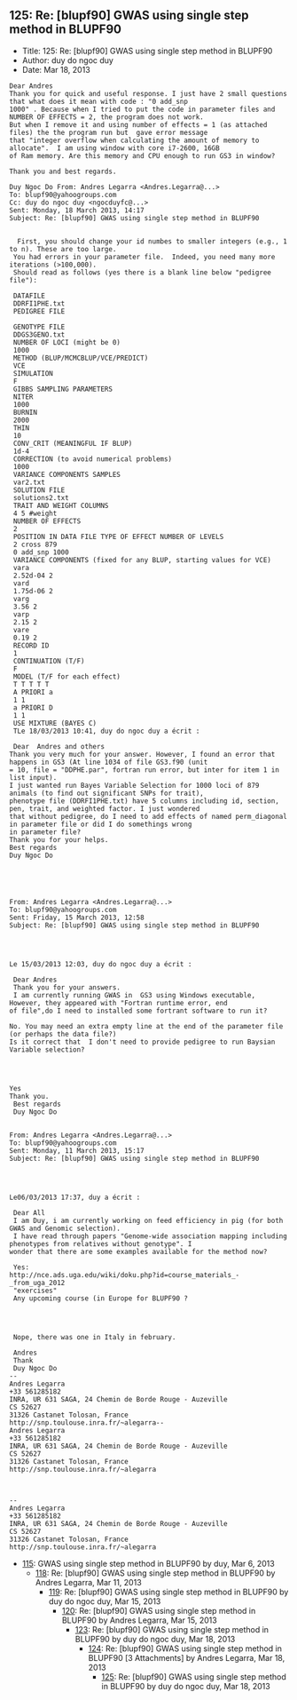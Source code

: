 ## 125: Re: [blupf90] GWAS using single step method in BLUPF90

- Title: 125: Re: [blupf90] GWAS using single step method in BLUPF90
- Author: duy do ngoc duy
- Date: Mar 18, 2013

```
Dear Andres
Thank you for quick and useful response. I just have 2 small questions that what does it mean with code : "0 add_snp
1000" . Because when I tried to put the code in parameter files and NUMBER OF EFFECTS = 2, the program does not work.
But when I remove it and using number of effects = 1 (as attached files) the the program run but  gave error message
that "integer overflow when calculating the amount of memory to allocate".  I am using window with core i7-2600, 16GB
of Ram memory. Are this memory and CPU enough to run GS3 in window? 

Thank you and best regards. 

Duy Ngoc Do From: Andres Legarra <Andres.Legarra@...>
To: blupf90@yahoogroups.com 
Cc: duy do ngoc duy <ngocduyfc@...> 
Sent: Monday, 18 March 2013, 14:17
Subject: Re: [blupf90] GWAS using single step method in BLUPF90
 

  First, you should change your id numbes to smaller integers (e.g., 1 to n). These are too large.
 You had errors in your parameter file.  Indeed, you need many more iterations (>100,000).
 Should read as follows (yes there is a blank line below "pedigree file"):

 DATAFILE
 DDRFI1PHE.txt
 PEDIGREE FILE

 GENOTYPE FILE
 DDGS3GENO.txt
 NUMBER OF LOCI (might be 0)
 1000
 METHOD (BLUP/MCMCBLUP/VCE/PREDICT)
 VCE
 SIMULATION
 F
 GIBBS SAMPLING PARAMETERS
 NITER
 1000
 BURNIN
 2000
 THIN
 10
 CONV_CRIT (MEANINGFUL IF BLUP)
 1d-4
 CORRECTION (to avoid numerical problems)
 1000
 VARIANCE COMPONENTS SAMPLES
 var2.txt
 SOLUTION FILE
 solutions2.txt
 TRAIT AND WEIGHT COLUMNS
 4 5 #weight
 NUMBER OF EFFECTS
 2
 POSITION IN DATA FILE TYPE OF EFFECT NUMBER OF LEVELS
 2 cross 879
 0 add_snp 1000
 VARIANCE COMPONENTS (fixed for any BLUP, starting values for VCE)
 vara
 2.52d-04 2
 vard
 1.75d-06 2
 varg
 3.56 2
 varp
 2.15 2
 vare
 0.19 2
 RECORD ID
 1
 CONTINUATION (T/F)
 F
 MODEL (T/F for each effect)
 T T T T T
 A PRIORI a
 1 1
 a PRIORI D
 1 1
 USE MIXTURE (BAYES C)
 TLe 18/03/2013 10:41, duy do ngoc duy a écrit :

 Dear  Andres and others
Thank you very much for your answer. However, I found an error that happens in GS3 (At line 1034 of file GS3.f90 (unit
= 10, file = "DDPHE.par", fortran run error, but inter for item 1 in list input). 
I just wanted run Bayes Variable Selection for 1000 loci of 879 animals (to find out significant SNPs for trait),
phenotype file (DDRFI1PHE.txt) have 5 columns including id, section, pen, trait, and weighted factor. I just wondered
that without pedigree, do I need to add effects of named perm_diagonal in parameter file or did I do somethings wrong
in parameter file?
Thank you for your helps. 
Best regards 
Duy Ngoc Do 
 
 
 


From: Andres Legarra <Andres.Legarra@...>
To: blupf90@yahoogroups.com
Sent: Friday, 15 March 2013, 12:58
Subject: Re: [blupf90] GWAS using single step method in BLUPF90
 

 

Le 15/03/2013 12:03, duy do ngoc duy a écrit :

 Dear Andres 
 Thank you for your answers. 
 I am currently running GWAS in  GS3 using Windows executable, However, they appeared with "Fortran runtime error, end
of file",do I need to installed some fortrant software to run it? 

No. You may need an extra empty line at the end of the parameter file (or perhaps the data file?)
Is it correct that  I don't need to provide pedigree to run Baysian Variable selection?
 



Yes
Thank you. 
 Best regards 
 Duy Ngoc Do 
 

From: Andres Legarra <Andres.Legarra@...>
To: blupf90@yahoogroups.com
Sent: Monday, 11 March 2013, 15:17
Subject: Re: [blupf90] GWAS using single step method in BLUPF90
 

 

Le06/03/2013 17:37, duy a écrit :

 Dear All
 I am Duy, i am currently working on feed efficiency in pig (for both GWAS and Genomic selection).
 I have read through papers "Genome-wide association mapping including phenotypes from relatives without genotype". I
wonder that there are some examples available for the method now?

 Yes:
http://nce.ads.uga.edu/wiki/doku.php?id=course_materials_-_from_uga_2012
 "exercises"
 Any upcoming course (in Europe for BLUPF90 ? 




 Nope, there was one in Italy in february.

 Andres
 Thank 
 Duy Ngoc Do 
-- 
Andres Legarra
+33 561285182
INRA, UR 631 SAGA, 24 Chemin de Borde Rouge - Auzeville
CS 52627
31326 Castanet Tolosan, France
http://snp.toulouse.inra.fr/~alegarra-- 
Andres Legarra
+33 561285182
INRA, UR 631 SAGA, 24 Chemin de Borde Rouge - Auzeville
CS 52627
31326 Castanet Tolosan, France
http://snp.toulouse.inra.fr/~alegarra



-- 
Andres Legarra
+33 561285182
INRA, UR 631 SAGA, 24 Chemin de Borde Rouge - Auzeville
CS 52627
31326 Castanet Tolosan, France
http://snp.toulouse.inra.fr/~alegarra
```

- [115](0115.md): GWAS using single step method in BLUPF90 by duy, Mar 6, 2013
    - [118](0118.md): Re: [blupf90] GWAS using single step method in BLUPF90 by Andres Legarra, Mar 11, 2013
        - [119](0119.md): Re: [blupf90] GWAS using single step method in BLUPF90 by duy do ngoc duy, Mar 15, 2013
            - [120](0120.md): Re: [blupf90] GWAS using single step method in BLUPF90 by Andres Legarra, Mar 15, 2013
                - [123](0123.md): Re: [blupf90] GWAS using single step method in BLUPF90 by duy do ngoc duy, Mar 18, 2013
                    - [124](0124.md): Re: [blupf90] GWAS using single step method in BLUPF90 [3 Attachments] by Andres Legarra, Mar 18, 2013
                        - [125](0125.md): Re: [blupf90] GWAS using single step method in BLUPF90 by duy do ngoc duy, Mar 18, 2013
